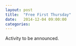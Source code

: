 ```yaml
---
layout: post
title:  "Free First Thursday"
date:   2014-12-04 09:00:00
categories: 
---
```

Activity to be announced.
